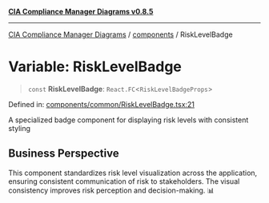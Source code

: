 [**CIA Compliance Manager Diagrams v0.8.5**](../../README.md)

***

[CIA Compliance Manager Diagrams](../../modules.md) / [components](../README.md) / RiskLevelBadge

# Variable: RiskLevelBadge

> `const` **RiskLevelBadge**: `React.FC`\<`RiskLevelBadgeProps`\>

Defined in: [components/common/RiskLevelBadge.tsx:21](https://github.com/Hack23/cia-compliance-manager/blob/4f2006283e1cd56feb8daea1f810b2bc8c1b1d1b/src/components/common/RiskLevelBadge.tsx#L21)

A specialized badge component for displaying risk levels with consistent styling

## Business Perspective

This component standardizes risk level visualization across the application,
ensuring consistent communication of risk to stakeholders. The visual consistency
improves risk perception and decision-making. 📊
